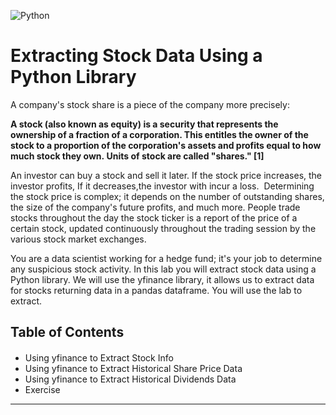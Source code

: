 ![Python](https://img.shields.io/badge/python-3670A0?style=for-the-badge&logo=python&logoColor=ffdd54)  

<h1>Extracting Stock Data Using a Python Library</h1>

A company's stock share is a piece of the company more precisely:
<p><b>A stock (also known as equity) is a security that represents the ownership of a fraction of a corporation. This
entitles the owner of the stock to a proportion of the corporation's assets and profits equal to how much stock they own. Units of stock are called "shares." [1]</p></b>

An investor can buy a stock and sell it later. If the stock price increases, the investor profits, If it decreases,the investor with incur a loss.  Determining the stock price is complex; it depends on the number of outstanding shares, the size of the company's future profits, and much more. People trade stocks throughout the day the stock ticker is a report of the price of a certain stock, updated continuously throughout the trading session by the various stock market exchanges. 
<p>You are a data scientist working for a hedge fund; it's your job to determine any suspicious stock activity. In this lab you will extract stock data using a Python library. We will use the <coode>yfinance</code> library, it allows us to extract data for stocks returning data in a pandas dataframe. You will use the lab to extract.</p>

<h2>Table of Contents</h2>
<div class="alert alert-block alert-info" style="margin-top: 20px">
    <ul>
        <li>Using yfinance to Extract Stock Info</li>
        <li>Using yfinance to Extract Historical Share Price Data</li>
        <li>Using yfinance to Extract Historical Dividends Data</li>
        <li>Exercise</li>
    </ul>

</div>

<hr>

